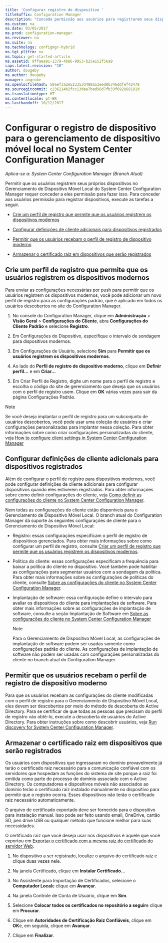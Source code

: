 ```yaml
---
title: 'Configurar registro do dispositivo '
titleSuffix: Configuration Manager
description: "Conceda permissão aos usuários para registrarem seus dispositivos para o Gerenciamento de Dispositivo Móvel Local no System Center Configuration Manager."
ms.custom: na
ms.date: 03/05/2017
ms.prod: configuration-manager
ms.reviewer: na
ms.suite: na
ms.technology: configmgr-hybrid
ms.tgt_pltfrm: na
ms.topic: get-started-article
ms.assetid: 9ffaea91-1379-4b86-9953-b25e152f56a9
caps.latest.revision: "10"
author: dougeby
ms.author: dougeby
manager: angrobe
ms.openlocfilehash: 50aef3a2e523353d488a53eed0b346ddfef42478
ms.sourcegitcommit: c236214b2fcc13dae7bad96d7fb33f692868191d
ms.translationtype: HT
ms.contentlocale: pt-BR
ms.lasthandoff: 10/12/2017
---
```

# <a name="set-up-device-enrollment-for-on-premises-mobile-device-management-in-system-center-configuration-manager"></a>Configurar o registro de dispositivo para o gerenciamento de dispositivo móvel local no System Center Configuration Manager

*Aplica-se a: System Center Configuration Manager (Branch Atual)*

Permitir que os usuários registrem seus próprios dispositivos no Gerenciamento de Dispositivo Móvel Local do System Center Configuration Manager requer conceder a eles permissão para fazer isso. Para conceder aos usuários permissão para registrar dispositivos, execute as tarefas a seguir.

-   [Crie um perfil de registro que permite que os usuários registrem os dispositivos modernos](#bkmk_createProf)  

-   [Configurar definições de cliente adicionais para dispositivos registrados](#bkmk_addClient)  

-   [Permitir que os usuários recebam o perfil de registro de dispositivo moderno](#bkmk_enableUsers)  

-   [Armazenar o certificado raiz em dispositivos que serão registrados](#bkmk_storeCert)  

##  <a name="bkmk_createProf"></a> Crie um perfil de registro que permite que os usuários registrem os dispositivos modernos  
 Para enviar as configurações necessárias por push para permitir que os usuários registrem os dispositivos modernos, você pode adicionar um novo perfil de registro para as configurações padrão, que é aplicado em todos os usuários descobertos no site do Configuration Manager.  

1.  No console do Configuration Manager, clique em **Administração** > **Visão Geral** > **Configurações do Cliente**, abra **Configurações do Cliente Padrão** e selecione **Registro**.  

2.  Em Configurações do Dispositivo, especifique o intervalo de sondagem para dispositivos modernos.  

3.  Em Configurações de Usuário, selecione **Sim** para **Permitir que os usuários registrem os dispositivos modernos**.  

4.  Ao lado do **Perfil de registro de dispositivo moderno**, clique em **Definir perfil...** e em **Criar...**  

5.  Em Criar Perfil de Registro, digite um nome para o perfil de registro e escolha o código do site de gerenciamento que deseja que os usuários com o perfil de registro usem. Clique em **OK** várias vezes para sair da página Configurações Padrão.  

> [!NOTE]  
>  Se você deseja implantar o perfil de registro para um subconjunto de usuários descobertos, você pode usar uma coleção de usuários e criar configurações personalizadas para implantar nessa coleção. Para obter informações sobre como criar configurações personalizadas do cliente, veja [How to configure client settings in System Center Configuration Manager](../../core/clients/deploy/configure-client-settings.md)  

##  <a name="bkmk_addClient"></a> Configurar definições de cliente adicionais para dispositivos registrados  
 Além de configurar o perfil de registro para dispositivos modernos, você pode configurar definições de cliente adicionais para configurar dispositivos quando eles estiverem registrados.  Para obter informações sobre como definir configurações do cliente, veja [Como definir as configurações do cliente no System Center Configuration Manager](../../core/clients/deploy/configure-client-settings.md).  

 Nem todas as configurações do cliente estão disponíveis para o Gerenciamento de Dispositivo Móvel Local. O branch atual do Configuration Manager dá suporte às seguintes configurações de cliente para o Gerenciamento de Dispositivo Móvel Local:  

-   Registro: essas configurações especificam o perfil de registro de dispositivos gerenciados. Para obter mais informações sobre como configurar um perfil de registro, consulte [Criar um perfil de registro que permite que os usuários registrem os dispositivos modernos](#bkmk_createProf).  

-   Política do cliente: essas configurações especificam a frequência para baixar a política do cliente no dispositivo. Você também pode habilitar as configurações para segmentar usuários com a sondagem da política. Para obter mais informações sobre as configurações de políticas do cliente, consulte [Sobre as configurações do cliente no System Center Configuration Manager](../../core/clients/deploy/about-client-settings.md).  

-   Implantação de software: essa configuração define o intervalo para avaliar os dispositivos do cliente para implantações de software. Para obter mais informações sobre as configurações de implantação de software, consulte a seção Implantação de Software em [Sobre as configurações do cliente no System Center Configuration Manager](../../core/clients/deploy/about-client-settings.md)  

    > [!NOTE]  
    >  Para o Gerenciamento de Dispositivo Móvel Local, as configurações de implantação de software podem ser usadas somente como configurações padrão do cliente. As configurações de implantação de software não podem ser usadas com configurações personalizadas do cliente no branch atual do Configuration Manager.  

##  <a name="bkmk_enableUsers"></a> Permitir que os usuários recebam o perfil de registro de dispositivo moderno  
 Para que os usuários recebam as configurações do cliente modificadas com o perfil de registro para o Gerenciamento de Dispositivo Móvel Local, eles devem ser descobertos por meio do método de descoberta do Active Directory. Para se certificar de que todas as pessoas que precisam do perfil de registro vão obtê-lo, execute a descoberta de usuários do Active Directory. Para obter instruções sobre como descobrir usuários, veja [Run discovery for System Center Configuration Manager](../../core/servers/deploy/configure/run-discovery.md).  

##  <a name="bkmk_storeCert"></a> Armazenar o certificado raiz em dispositivos que serão registrados  
 Os usuários com dispositivos que ingressaram no domínio provavelmente já terão o certificado raiz necessário para a comunicação confiável com os servidores que hospedam as funções do sistema de site porque a raiz foi emitida como parte do processo de domínio associado com o Active Directory. Os computadores e dispositivos móveis não associados ao domínio terão o certificado raiz instalado manualmente no dispositivo para permitir que o registro ocorra. Esses dispositivos não terão o certificado raiz necessário automaticamente.  

 O arquivo de certificado exportado deve ser fornecido para o dispositivo para instalação manual. Isso pode ser feito usando email, OneDrive, cartão SD, pen drive USB ou qualquer método que funcione melhor para suas necessidades.  

 O certificado raiz que você deseja usar nos dispositivos é aquele que você exportou em [Exportar o certificado com a mesma raiz do certificado do servidor Web](../../mdm/get-started/set-up-certificates-on-premises-mdm.md#bkmk_exportCert).  

1.  No dispositivo a ser registrado, localize o arquivo do certificado raiz e clique duas vezes nele.  

2.  Na janela Certificado, clique em **Instalar Certificado...**  

3.  No Assistente para Importação de Certificados, selecione o **Computador Local**e clique em **Avançar**.  

4.  Na janela Controle de Conta de Usuário, clique em **Sim**.  

5.  Selecione **Colocar todos os certificados no repositório a seguir**e clique em **Procurar**.  

6.  Clique em **Autoridades de Certificação Raiz Confiáveis**, clique em **OK**e, em seguida, clique em **Avançar**.  

7.  Clique em **Finalizar**.  

